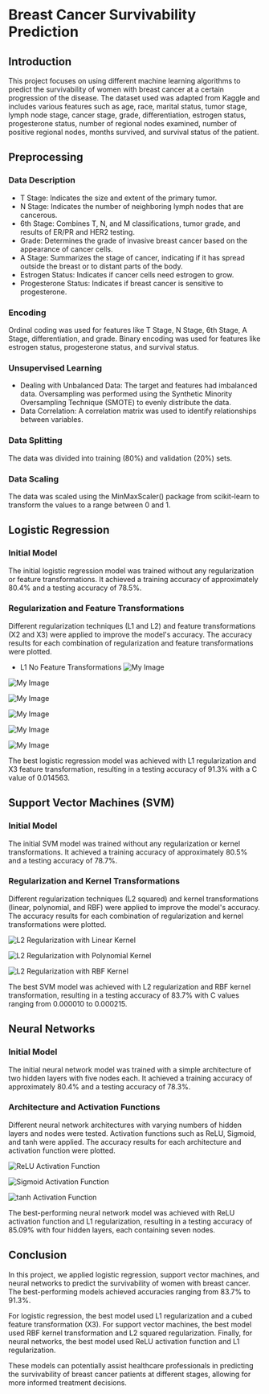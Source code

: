 # Breast Cancer Survivability Prediction

## Introduction
This project focuses on using different machine learning algorithms to predict the survivability of women with breast cancer at a certain progression of the disease. The dataset used was adapted from Kaggle and includes various features such as age, race, marital status, tumor stage, lymph node stage, cancer stage, grade, differentiation, estrogen status, progesterone status, number of regional nodes examined, number of positive regional nodes, months survived, and survival status of the patient.

## Preprocessing

### Data Description
- T Stage: Indicates the size and extent of the primary tumor.
- N Stage: Indicates the number of neighboring lymph nodes that are cancerous.
- 6th Stage: Combines T, N, and M classifications, tumor grade, and results of ER/PR and HER2 testing.
- Grade: Determines the grade of invasive breast cancer based on the appearance of cancer cells.
- A Stage: Summarizes the stage of cancer, indicating if it has spread outside the breast or to distant parts of the body.
- Estrogen Status: Indicates if cancer cells need estrogen to grow.
- Progesterone Status: Indicates if breast cancer is sensitive to progesterone.

### Encoding
Ordinal coding was used for features like T Stage, N Stage, 6th Stage, A Stage, differentiation, and grade. Binary encoding was used for features like estrogen status, progesterone status, and survival status.

### Unsupervised Learning
- Dealing with Unbalanced Data: The target and features had imbalanced data. Oversampling was performed using the Synthetic Minority Oversampling Technique (SMOTE) to evenly distribute the data.
- Data Correlation: A correlation matrix was used to identify relationships between variables.

### Data Splitting
The data was divided into training (80%) and validation (20%) sets.

### Data Scaling
The data was scaled using the MinMaxScaler() package from scikit-learn to transform the values to a range between 0 and 1.

## Logistic Regression

### Initial Model
The initial logistic regression model was trained without any regularization or feature transformations. It achieved a training accuracy of approximately 80.4% and a testing accuracy of 78.5%.

### Regularization and Feature Transformations
Different regularization techniques (L1 and L2) and feature transformations (X2 and X3) were applied to improve the model's accuracy. The accuracy results for each combination of regularization and feature transformations were plotted.

- L1 No Feature Transformations
![My Image](https://raw.githubusercontent.com/JackShkifati28/ML-Breast-Cancer/main/images/L1Linear.png)

![My Image](https://raw.githubusercontent.com/JackShkifati28/ML-Breast-Cancer/main/images/L2Linear.png)

![My Image](https://raw.githubusercontent.com/JackShkifati28/ML-Breast-Cancer/main/images/L1LinearX2.png)

![My Image](https://raw.githubusercontent.com/JackShkifati28/ML-Breast-Cancer/main/images/L2LinearX2.png)

![My Image](https://raw.githubusercontent.com/JackShkifati28/ML-Breast-Cancer/main/images/L1linearx3.png)

![My Image](https://raw.githubusercontent.com/JackShkifati28/ML-Breast-Cancer/main/images/L2linearx3.png)


The best logistic regression model was achieved with L1 regularization and X3 feature transformation, resulting in a testing accuracy of 91.3% with a C value of 0.014563.

## Support Vector Machines (SVM)

### Initial Model
The initial SVM model was trained without any regularization or kernel transformations. It achieved a training accuracy of approximately 80.5% and a testing accuracy of 78.7%.

### Regularization and Kernel Transformations
Different regularization techniques (L2 squared) and kernel transformations (linear, polynomial, and RBF) were applied to improve the model's accuracy. The accuracy results for each combination of regularization and kernel transformations were plotted.

![L2 Regularization with Linear Kernel](images/svm_l2_linear_kernel.png)

![L2 Regularization with Polynomial Kernel](images/svm_l2_poly_kernel.png)

![L2 Regularization with RBF Kernel](images/svm_l2_rbf_kernel.png)

The best SVM model was achieved with L2 regularization and RBF kernel transformation, resulting in a testing accuracy of 83.7% with C values ranging from 0.000010 to 0.000215.

## Neural Networks

### Initial Model
The initial neural network model was trained with a simple architecture of two hidden layers with five nodes each. It achieved a training accuracy of approximately 80.4% and a testing accuracy of 78.3%.

### Architecture and Activation Functions
Different neural network architectures with varying numbers of hidden layers and nodes were tested. Activation functions such as ReLU, Sigmoid, and tanh were applied. The accuracy results for each architecture and activation function were plotted.

![ReLU Activation Function](images/nn_relu.png)

![Sigmoid Activation Function](images/nn_sigmoid.png)

![tanh Activation Function](images/nn_tanh.png)

The best-performing neural network model was achieved with ReLU activation function and L1 regularization, resulting in a testing accuracy of 85.09% with four hidden layers, each containing seven nodes.

## Conclusion
In this project, we applied logistic regression, support vector machines, and neural networks to predict the survivability of women with breast cancer. The best-performing models achieved accuracies ranging from 83.7% to 91.3%.

For logistic regression, the best model used L1 regularization and a cubed feature transformation (X3). For support vector machines, the best model used RBF kernel transformation and L2 squared regularization. Finally, for neural networks, the best model used ReLU activation function and L1 regularization.

These models can potentially assist healthcare professionals in predicting the survivability of breast cancer patients at different stages, allowing for more informed treatment decisions.

